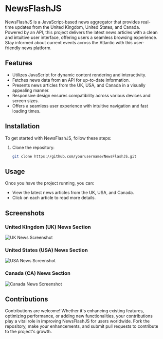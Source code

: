 # NewsFlashJS

NewsFlashJS is a JavaScript-based news aggregator that provides real-time updates from the United Kingdom, United States, and Canada. Powered by an API, this project delivers the latest news articles with a clean and intuitive user interface, offering users a seamless browsing experience. Stay informed about current events across the Atlantic with this user-friendly news platform.

## Features

- Utilizes JavaScript for dynamic content rendering and interactivity.
- Fetches news data from an API for up-to-date information.
- Presents news articles from the UK, USA, and Canada in a visually appealing manner.
- Responsive design ensures compatibility across various devices and screen sizes.
- Offers a seamless user experience with intuitive navigation and fast loading times.

## Installation

To get started with NewsFlashJS, follow these steps:

1. Clone the repository:
   ```bash
   git clone https://github.com/yourusername/NewsFlashJS.git
## Usage

Once you have the project running, you can:

- View the latest news articles from the UK, USA, and Canada.
- Click on each article to read more details.

## Screenshots

### United Kingdom (UK) News Section
<!-- Add screenshot for UK news section -->
![UK News Screenshot](ukSS.png)

### United States (USA) News Section
<!-- Add screenshot for USA news section -->
![USA News Screenshot](usSS.png)

### Canada (CA) News Section
<!-- Add screenshot for Canada news section -->
![Canada News Screenshot](caSS.png)

## Contributions

Contributions are welcome! Whether it's enhancing existing features, optimizing performance, or adding new functionalities, your contributions play a vital role in improving NewsFlashJS for users worldwide. Fork the repository, make your enhancements, and submit pull requests to contribute to the project's growth.
